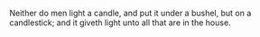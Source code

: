 Neither do men light a candle, and put it under a bushel, but on a candlestick; and it giveth light unto all that are in the house.
